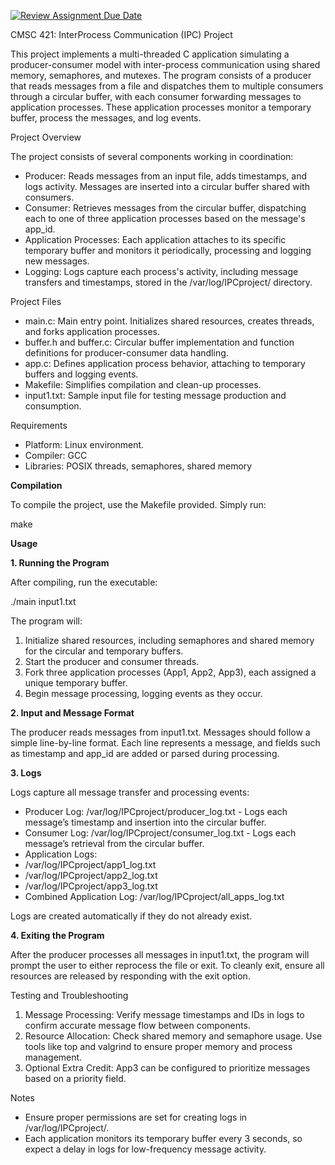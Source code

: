 [![Review Assignment Due Date](https://classroom.github.com/assets/deadline-readme-button-22041afd0340ce965d47ae6ef1cefeee28c7c493a6346c4f15d667ab976d596c.svg)](https://classroom.github.com/a/JCrfNn6v)

CMSC 421: InterProcess Communication (IPC) Project

This project implements a multi-threaded C application simulating a producer-consumer model with inter-process communication using shared memory, semaphores, and mutexes. The program consists of a producer that reads messages from a file and dispatches them to multiple consumers through a circular buffer, with each consumer forwarding messages to application processes. These application processes monitor a temporary buffer, process the messages, and log events.

Project Overview

The project consists of several components working in coordination:

- Producer: Reads messages from an input file, adds timestamps, and logs activity. Messages are inserted into a circular buffer shared with consumers.
- Consumer: Retrieves messages from the circular buffer, dispatching each to one of three application processes based on the message's app_id.
- Application Processes: Each application attaches to its specific temporary buffer and monitors it periodically, processing and logging new messages.
- Logging: Logs capture each process's activity, including message transfers and timestamps, stored in the /var/log/IPCproject/ directory.

Project Files

- main.c: Main entry point. Initializes shared resources, creates threads, and forks application processes.
- buffer.h and buffer.c: Circular buffer implementation and function definitions for producer-consumer data handling.
- app.c: Defines application process behavior, attaching to temporary buffers and logging events.
- Makefile: Simplifies compilation and clean-up processes.
- input1.txt: Sample input file for testing message production and consumption.

Requirements

- Platform: Linux environment.
- Compiler: GCC
- Libraries: POSIX threads, semaphores, shared memory

**Compilation**

To compile the project, use the Makefile provided. Simply run:

make

**Usage**

**1\. Running the Program**

After compiling, run the executable:

./main input1.txt

The program will:

1. Initialize shared resources, including semaphores and shared memory for the circular and temporary buffers.
2. Start the producer and consumer threads.
3. Fork three application processes (App1, App2, App3), each assigned a unique temporary buffer.
4. Begin message processing, logging events as they occur.

**2\. Input and Message Format**

The producer reads messages from input1.txt. Messages should follow a simple line-by-line format. Each line represents a message, and fields such as timestamp and app_id are added or parsed during processing.

**3\. Logs**

Logs capture all message transfer and processing events:

- Producer Log: /var/log/IPCproject/producer_log.txt - Logs each message’s timestamp and insertion into the circular buffer.
- Consumer Log: /var/log/IPCproject/consumer_log.txt - Logs each message’s retrieval from the circular buffer.
- Application Logs:
- /var/log/IPCproject/app1_log.txt
- /var/log/IPCproject/app2_log.txt
- /var/log/IPCproject/app3_log.txt
- Combined Application Log: /var/log/IPCproject/all_apps_log.txt

Logs are created automatically if they do not already exist.

**4\. Exiting the Program**

After the producer processes all messages in input1.txt, the program will prompt the user to either reprocess the file or exit. To cleanly exit, ensure all resources are released by responding with the exit option.

Testing and Troubleshooting

1. Message Processing: Verify message timestamps and IDs in logs to confirm accurate message flow between components.
2. Resource Allocation: Check shared memory and semaphore usage. Use tools like top and valgrind to ensure proper memory and process management.
3. Optional Extra Credit: App3 can be configured to prioritize messages based on a priority field.

Notes

- Ensure proper permissions are set for creating logs in /var/log/IPCproject/.
- Each application monitors its temporary buffer every 3 seconds, so expect a delay in logs for low-frequency message activity.
